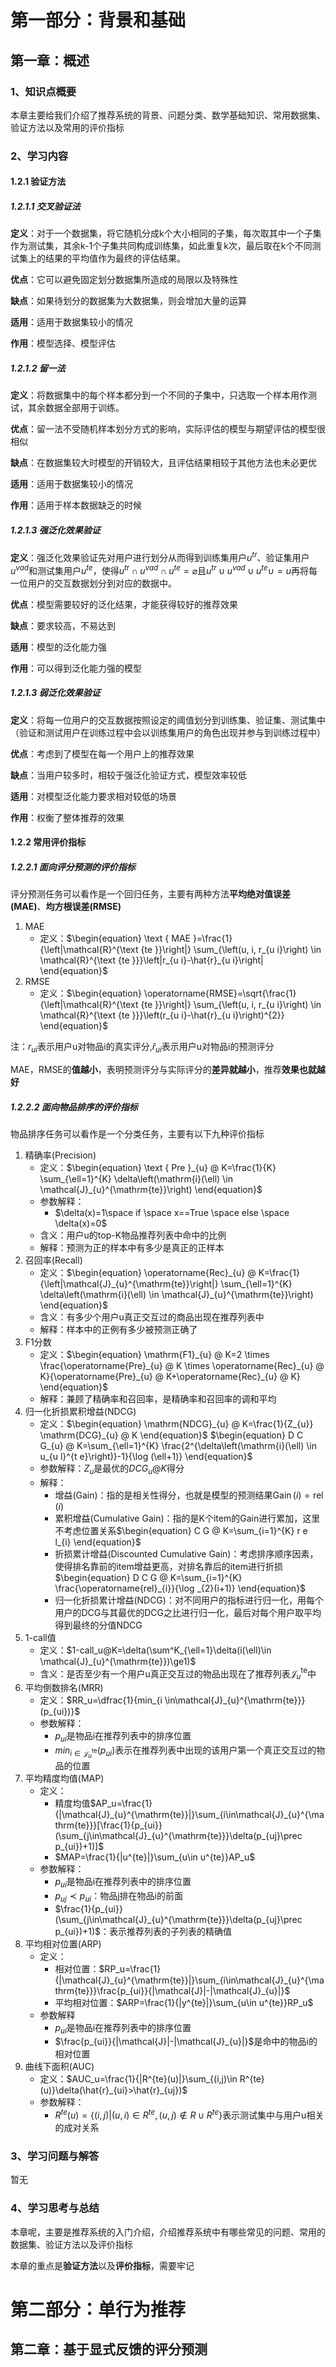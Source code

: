 # 第一部分：背景和基础

## 第一章：概述

### 1、知识点概要

本章主要给我们介绍了推荐系统的背景、问题分类、数学基础知识、常用数据集、验证方法以及常用的评价指标

### 2、学习内容

#### 1.2.1 验证方法

##### 1.2.1.1 交叉验证法

**定义**：对于一个数据集，将它随机分成k个大小相同的子集，每次取其中一个子集作为测试集，其余k-1个子集共同构成训练集，如此重复k次，最后取在k个不同测试集上的结果的平均值作为最终的评估结果。

**优点**：它可以避免固定划分数据集所造成的局限以及特殊性

**缺点**：如果待划分的数据集为大数据集，则会增加大量的运算

**适用**：适用于数据集较小的情况

**作用**：模型选择、模型评估

##### 1.2.1.2 留一法

**定义**：将数据集中的每个样本都分到一个不同的子集中，只选取一个样本用作测试，其余数据全部用于训练。

**优点**：留一法不受随机样本划分方式的影响，实际评估的模型与期望评估的模型很相似

**缺点**：在数据集较大时模型的开销较大，且评估结果相较于其他方法也未必更优

**适用**：适用于数据集较小的情况

**作用**：适用于样本数据缺乏的时候

##### 1.2.1.3 强泛化效果验证

**定义**：强泛化效果验证先对用户进行划分从而得到训练集用户$u^{tr}$、验证集用户$u^{vad}$和测试集用户$u^{te}$，使得$u^{tr}\cap u^{vad}\cap u^{te}=\varnothing$且$u^{tr}\cup u^{vad}\cup u^{te}\cup = u$再将每一位用户的交互数据划分到对应的数据中。

**优点**：模型需要较好的泛化结果，才能获得较好的推荐效果

**缺点**：要求较高，不易达到

**适用**：模型的泛化能力强

**作用**：可以得到泛化能力强的模型

##### 1.2.1.3 弱泛化效果验证

**定义**：将每一位用户的交互数据按照设定的阈值划分到训练集、验证集、测试集中（验证和测试用户在训练过程中会以训练集用户的角色出现并参与到训练过程中）

**优点**：考虑到了模型在每一个用户上的推荐效果

**缺点**：当用户较多时，相较于强泛化验证方式，模型效率较低

**适用**：对模型泛化能力要求相对较低的场景

**作用**：权衡了整体推荐的效果

#### 1.2.2 常用评价指标

##### 1.2.2.1 面向评分预测的评价指标

评分预测任务可以看作是一个回归任务，主要有两种方法**平均绝对值误差(MAE)**、**均方根误差(RMSE)**

1. MAE
   - 定义：$\begin{equation}
     \text { MAE }=\frac{1}{\left|\mathcal{R}^{\text {te }}\right|} \sum_{\left(u, i, r_{u i}\right) \in \mathcal{R}^{\text {te }}}\left|r_{u i}-\hat{r}_{u i}\right|
     \end{equation}$
2. RMSE
   - 定义：$\begin{equation}
     \operatorname{RMSE}=\sqrt{\frac{1}{\left|\mathcal{R}^{\text {te }}\right|} \sum_{\left(u, i, r_{u i}\right) \in \mathcal{R}^{\text {te }}}\left(r_{u i}-\hat{r}_{u i}\right)^{2}}
     \end{equation}$

注：$r_{ui}$表示用户u对物品i的真实评分,$\hat{r}_{u i}$表示用户u对物品i的预测评分

MAE，RMSE的**值越小**，表明预测评分与实际评分的**差异就越小**，推荐**效果也就越好**

##### 1.2.2.2 面向物品排序的评价指标

物品排序任务可以看作是一个分类任务，主要有以下九种评价指标

1. 精确率(Precision)
   - 定义：$\begin{equation}
     \text { Pre }_{u} @ K=\frac{1}{K} \sum_{\ell=1}^{K} \delta\left(\mathrm{i}(\ell) \in \mathcal{J}_{u}^{\mathrm{te}}\right)
     \end{equation}$
   - 参数解释：
     - $\delta(x)=1\space if \space x==True \space else \space \delta(x)=0$ 
   - 含义：用户u的top-K物品推荐列表中命中的比例
   - 解释：预测为正的样本中有多少是真正的正样本
2. 召回率(Recall)
   - 定义：$\begin{equation}
     \operatorname{Rec}_{u} @ K=\frac{1}{\left|\mathcal{J}_{u}^{\mathrm{te}}\right|} \sum_{\ell=1}^{K} \delta\left(\mathrm{i}(\ell) \in \mathcal{J}_{u}^{\mathrm{te}}\right)
     \end{equation}$
   - 含义：有多少个用户u真正交互过的商品出现在推荐列表中
   - 解释：样本中的正例有多少被预测正确了
3. F1分数
   - 定义：$\begin{equation}
     \mathrm{F1}_{u} @ K=2 \times \frac{\operatorname{Pre}_{u} @ K \times \operatorname{Rec}_{u} @ K}{\operatorname{Pre}_{u} @ K+\operatorname{Rec}_{u} @ K}
     \end{equation}$
   - 解释：兼顾了精确率和召回率，是精确率和召回率的调和平均
4. 归一化折损累积增益(NDCG)
   - 定义：$\begin{equation}
     \mathrm{NDCG}_{u} @ K=\frac{1}{Z_{u}} \mathrm{DCG}_{u} @ K
     \end{equation}$      $\begin{equation}
     D C G_{u} @ K=\sum_{\ell=1}^{K} \frac{2^{\delta\left(\mathrm{i}(\ell) \in u_{u l}^{t e}\right)}-1}{\log (\ell+1)}
     \end{equation}$
   - 参数解释：$Z_u$是最优的$DCG_u@K$得分
   - 解释：
     - 增益(Gain)：指的是相关性得分，也就是模型的预测结果$\begin{equation}
       \operatorname{Gain}(i)=\operatorname{rel}(i)
       \end{equation}$
     - 累积增益(Cumulative Gain)：指的是K个item的Gain进行累加，这里不考虑位置关系$\begin{equation}
       C G @ K=\sum_{i=1}^{K} r e l_{i}
       \end{equation}$
     - 折损累计增益(Discounted Cumulative Gain)：考虑排序顺序因素，使得排名靠前的item增益更高，对排名靠后的item进行折损$\begin{equation}
       D C G @ K=\sum_{i=1}^{K} \frac{\operatorname{rel}_{i}}{\log _{2}(i+1)}
       \end{equation}$
     - 归一化折损累计增益(NDCG)：对不同用户的指标进行归一化，用每个用户的DCG与其最优的DCG之比进行归一化，最后对每个用户取平均得到最终的分值NDCG
5. 1-call值
   - 定义：$1-call_u@K=\delta(\sum^K_{\ell=1}\delta(i(\ell)\in \mathcal{J}_{u}^{\mathrm{te}})\ge1)$
   - 含义：是否至少有一个用户u真正交互过的物品出现在了推荐列表$\mathcal{J}_{u}^{\mathrm{te}}$中
6. 平均倒数排名(MRR)
   - 定义：$RR_u=\dfrac{1}{min_{i \in\mathcal{J}_{u}^{\mathrm{te}}}(p_{ui})}$
   - 参数解释：
     - $p_{ui}$是物品i在推荐列表中的排序位置
     - $min_{i \in\mathcal{J}_{u}^{\mathrm{te}}}(p_{ui})$表示在推荐列表中出现的该用户第一个真正交互过的物品的位置
7. 平均精度均值(MAP)
   - 定义：
     - 精度均值$AP_u=\frac{1}{|\mathcal{J}_{u}^{\mathrm{te}}|}\sum_{i\in\mathcal{J}_{u}^{\mathrm{te}}}[\frac{1}{p_{ui}}(\sum_{j\in\mathcal{J}_{u}^{\mathrm{te}}}\delta(p_{uj}\prec p_{ui})+1)]$
     - $MAP=\frac{1}{|u^{te}|}\sum_{u\in u^{te}}AP_u$
   - 参数解释：
     - $p_{ui}$是物品i在推荐列表中的排序位置
     - $p_{uj}\prec p_{ui}$：物品j排在物品i的前面
     - $\frac{1}{p_{ui}}(\sum_{j\in\mathcal{J}_{u}^{\mathrm{te}}}\delta(p_{uj}\prec p_{ui})+1)$：表示推荐列表的子列表的精确值
8. 平均相对位置(ARP)
   - 定义：
     - 相对位置：$RP_u=\frac{1}{|\mathcal{J}_{u}^{\mathrm{te}}|}\sum_{i\in\mathcal{J}_{u}^{\mathrm{te}}}\frac{p_{ui}}{|\mathcal{J}|-|\mathcal{J}_{u}|}$
     - 平均相对位置：$ARP=\frac{1}{|y^{te}|}\sum_{u\in u^{te}}RP_u$
   - 参数解释
     - $p_{ui}$是物品i在推荐列表中的排序位置
     - $\frac{p_{ui}}{|\mathcal{J}|-|\mathcal{J}_{u}|}$是命中的物品i的相对位置
9. 曲线下面积(AUC)
   - 定义：$AUC_u=\frac{1}{|R^{te}(u)|}\sum_{(i,j)\in R^{te}(u)}\delta(\hat{r}_{ui}>\hat{r}_{uj})$
   - 参数解释：
     - $R^{te}(u)=\{(i,j)|(u,i)\in R^{te},(u,j)\notin R \cup R^{te}\}$表示测试集中与用户u相关的成对关系

### 3、学习问题与解答

暂无

### 4、学习思考与总结

本章呢，主要是推荐系统的入门介绍，介绍推荐系统中有哪些常见的问题、常用的数据集、验证方法以及评价指标

本章的重点是**验证方法**以及**评价指标**，需要牢记

# 第二部分：单行为推荐

## 第二章：基于显式反馈的评分预测

